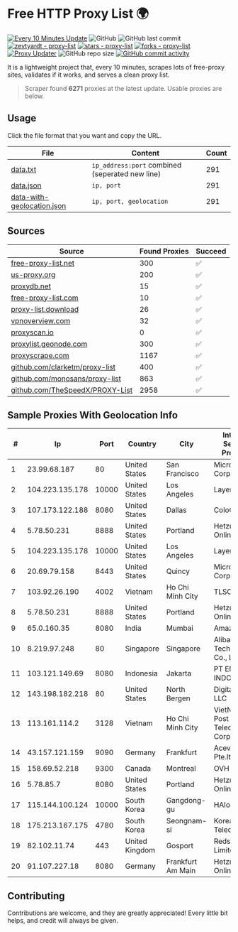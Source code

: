 
# Free HTTP Proxy List 🌍

[![Every 10 Minutes Update](https://github.com/mertguvencli/http-proxy-list/actions/workflows/main.yml/badge.svg?branch=main)](https://github.com/mertguvencli/http-proxy-list/actions/workflows/main.yml)
![GitHub](https://img.shields.io/github/license/mertguvencli/http-proxy-list)
![GitHub last commit](https://img.shields.io/github/last-commit/mertguvencli/http-proxy-list)
[![zevtyardt - proxy-list](https://img.shields.io/static/v1?label=zevtyardt&message=proxy-list&color=blue&logo=github)](https://github.com/zevtyardt/proxy-list "Go to GitHub repo")
[![stars - proxy-list](https://img.shields.io/github/stars/zevtyardt/proxy-list?style=social)](https://github.com/zevtyardt/proxy-list)
[![forks - proxy-list](https://img.shields.io/github/forks/zevtyardt/proxy-list?style=social)](https://github.com/zevtyardt/proxy-list)
[![Proxy Updater](https://github.com/zevtyardt/proxy-list/workflows/Proxy%20Updater/badge.svg)](https://github.com/zevtyardt/proxy-list/actions?query=workflow:"Proxy+Updater")
![GitHub repo size](https://img.shields.io/github/repo-size/zevtyardt/proxy-list)
[![GitHub commit activity](https://img.shields.io/github/commit-activity/m/zevtyardt/proxy-list?logo=commits)](https://github.com/zevtyardt/proxy-list/commits/main)

It is a lightweight project that, every 10 minutes, scrapes lots of free-proxy sites, validates if it works, and serves a clean proxy list.

> Scraper found **6271** proxies at the latest update. Usable proxies are below.

## Usage

Click the file format that you want and copy the URL.

|File|Content|Count|
|----|-------|-----|
|[data.txt](https://raw.githubusercontent.com/mertguvencli/http-proxy-list/main/proxy-list/data.txt)|`ip_address:port` combined (seperated new line)|291|
|[data.json](https://raw.githubusercontent.com/mertguvencli/http-proxy-list/main/proxy-list/data.json)|`ip, port`|291|
|[data-with-geolocation.json](https://raw.githubusercontent.com/mertguvencli/http-proxy-list/main/proxy-list/data-with-geolocation.json)|`ip, port, geolocation`|291|

## Sources

|Source|Found Proxies|Succeed|
|------|-------------|-------|
|[free-proxy-list.net](https://free-proxy-list.net)|300|✅|
|[us-proxy.org](https://www.us-proxy.org)|200|✅|
|[proxydb.net](http://proxydb.net)|15|✅|
|[free-proxy-list.com](https://free-proxy-list.com/?page=&port=&type%5B%5D=http&type%5B%5D=https&up_time=0&search=Search)|10|✅|
|[proxy-list.download](https://www.proxy-list.download/HTTP)|26|✅|
|[vpnoverview.com](https://vpnoverview.com/privacy/anonymous-browsing/free-proxy-servers)|32|✅|
|[proxyscan.io](https://www.proxyscan.io)|0|✅|
|[proxylist.geonode.com](https://proxylist.geonode.com/api/proxy-list?limit=300&page=1&sort_by=lastChecked&sort_type=desc&protocols=http,https)|300|✅|
|[proxyscrape.com](https://api.proxyscrape.com/v2/?request=displayproxies&protocol=http&timeout=10000&country=all&ssl=all&anonymity=all)|1167|✅|
|[github.com/clarketm/proxy-list](https://raw.githubusercontent.com/clarketm/proxy-list/master/proxy-list-raw.txt)|400|✅|
|[github.com/monosans/proxy-list](https://raw.githubusercontent.com/monosans/proxy-list/main/proxies/http.txt)|863|✅|
|[github.com/TheSpeedX/PROXY-List](https://raw.githubusercontent.com/TheSpeedX/PROXY-List/master/http.txt)|2958|✅|


## Sample Proxies With Geolocation Info

|#|Ip|Port|Country|City|Internet Service Provider|
|-|--|----|-------|----|-------------------------|
|1|23.99.68.187|80|United States|San Francisco|Microsoft Corporation|
|2|104.223.135.178|10000|United States|Los Angeles|LayerHost|
|3|107.173.122.188|8080|United States|Dallas|ColoCrossing|
|4|5.78.50.231|8888|United States|Portland|Hetzner Online GmbH|
|5|104.223.135.178|10000|United States|Los Angeles|LayerHost|
|6|20.69.79.158|8443|United States|Quincy|Microsoft Corporation|
|7|103.92.26.190|4002|Vietnam|Ho Chi Minh City|TLSOFT|
|8|5.78.50.231|8888|United States|Portland|Hetzner Online GmbH|
|9|65.0.160.35|8080|India|Mumbai|Amazon.com|
|10|8.219.97.248|80|Singapore|Singapore|Alibaba (US) Technology Co., Ltd.|
|11|103.121.149.69|8080|Indonesia|Jakarta|PT EMERIO INDONESIA|
|12|143.198.182.218|80|United States|North Bergen|DigitalOcean, LLC|
|13|113.161.114.2|3128|Vietnam|Ho Chi Minh City|VietNam Post and Telecom Corporation|
|14|43.157.121.159|9090|Germany|Frankfurt|Aceville Pte.ltd|
|15|158.69.52.218|9300|Canada|Montreal|OVH SAS|
|16|5.78.85.7|8080|United States|Portland|Hetzner Online GmbH|
|17|115.144.100.124|10000|South Korea|Gangdong-gu|HAIonNet|
|18|175.213.167.175|4780|South Korea|Seongnam-si|Korea Telecom|
|19|82.102.11.74|443|United Kingdom|Gosport|Redstation Limited|
|20|91.107.227.18|8080|Germany|Frankfurt Am Main|Hetzner Online AG|



## Contributing

Contributions are welcome, and they are greatly appreciated! Every
little bit helps, and credit will always be given.

